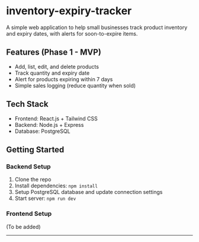 # inventory-expiry-tracker

A simple web application to help small businesses track product inventory and expiry dates, with alerts for soon-to-expire items.

## Features (Phase 1 - MVP)
- Add, list, edit, and delete products
- Track quantity and expiry date
- Alert for products expiring within 7 days
- Simple sales logging (reduce quantity when sold)

## Tech Stack
- Frontend: React.js + Tailwind CSS
- Backend: Node.js + Express
- Database: PostgreSQL

## Getting Started

### Backend Setup
1. Clone the repo
2. Install dependencies: `npm install`
3. Setup PostgreSQL database and update connection settings
4. Start server: `npm run dev`

### Frontend Setup
(To be added)

---
